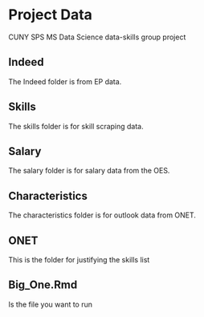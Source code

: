 # Project Data
CUNY SPS MS Data Science data-skills group project


## Indeed

The Indeed folder is from EP data.

## Skills

The skills folder is for skill scraping data.

## Salary

The salary folder is for salary data from the OES.

## Characteristics

The characteristics folder is for outlook data from ONET.

## ONET

This is the folder for justifying the skills list

## Big_One.Rmd

Is the file you want to run
